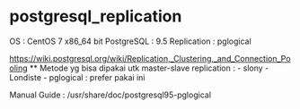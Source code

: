 # postgresql_replication

OS          : CentOS 7 x86_64 bit
PostgreSQL  : 9.5
Replication : pglogical

https://wiki.postgresql.org/wiki/Replication,_Clustering,_and_Connection_Pooling 
** Metode yg bisa dipakai utk master-slave replication :
		- slony
		- Londiste
		- pglogical : prefer pakai ini

Manual Guide : /usr/share/doc/postgresql95-pglogical
